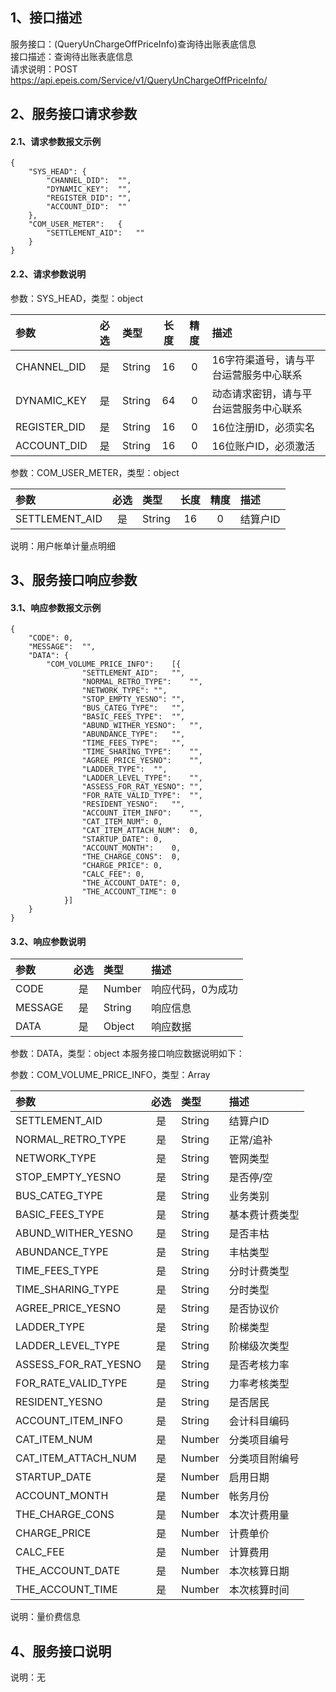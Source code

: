 ## 1、接口描述  
服务接口：(QueryUnChargeOffPriceInfo)查询待出账表底信息  
接口描述：查询待出账表底信息  
请求说明：POST https://api.epeis.com/Service/v1/QueryUnChargeOffPriceInfo/  
  
## 2、服务接口请求参数  
#### 2.1、请求参数报文示例  
~~~  
{
	"SYS_HEAD":	{
		"CHANNEL_DID":	"",
		"DYNAMIC_KEY":	"",
		"REGISTER_DID":	"",
		"ACCOUNT_DID":	""
	},
	"COM_USER_METER":	{
		"SETTLEMENT_AID":	""
	}
}  
~~~  
#### 2.2、请求参数说明  
参数：SYS_HEAD，类型：object  
  
| 参数 | 必选 | 类型 | 长度 | 精度 | 描述 |  
| :----------------- | :----: | :-------- | :----: | :----: | :---------------- |  
| CHANNEL_DID | 是 | String | 16 | 0 | 16字符渠道号，请与平台运营服务中心联系 |  
| DYNAMIC_KEY | 是 | String | 64 | 0 | 动态请求密钥，请与平台运营服务中心联系 |  
| REGISTER_DID      |  是  | String   | 16 | 0 | 16位注册ID，必须实名 |  
| ACCOUNT_DID       |  是  | String   | 16 | 0 | 16位账户ID，必须激活 |  
  
参数：COM_USER_METER，类型：object  
  
| 参数              | 必选 | 类型     | 长度 | 精度 | 描述             |  
| :----------------- | :----: | :-------- | :----: | :----: | :---------------- |  
| SETTLEMENT_AID |  是  | String   | 16 | 0 | 结算户ID |  
  
说明：用户帐单计量点明细  
  
## 3、服务接口响应参数  
#### 3.1、响应参数报文示例  
~~~  
{
	"CODE":	0,
	"MESSAGE":	"",
	"DATA":	{
		"COM_VOLUME_PRICE_INFO":	[{
				"SETTLEMENT_AID":	"",
				"NORMAL_RETRO_TYPE":	"",
				"NETWORK_TYPE":	"",
				"STOP_EMPTY_YESNO":	"",
				"BUS_CATEG_TYPE":	"",
				"BASIC_FEES_TYPE":	"",
				"ABUND_WITHER_YESNO":	"",
				"ABUNDANCE_TYPE":	"",
				"TIME_FEES_TYPE":	"",
				"TIME_SHARING_TYPE":	"",
				"AGREE_PRICE_YESNO":	"",
				"LADDER_TYPE":	"",
				"LADDER_LEVEL_TYPE":	"",
				"ASSESS_FOR_RAT_YESNO":	"",
				"FOR_RATE_VALID_TYPE":	"",
				"RESIDENT_YESNO":	"",
				"ACCOUNT_ITEM_INFO":	"",
				"CAT_ITEM_NUM":	0,
				"CAT_ITEM_ATTACH_NUM":	0,
				"STARTUP_DATE":	0,
				"ACCOUNT_MONTH":	0,
				"THE_CHARGE_CONS":	0,
				"CHARGE_PRICE":	0,
				"CALC_FEE":	0,
				"THE_ACCOUNT_DATE":	0,
				"THE_ACCOUNT_TIME":	0
			}]
	}
}  
~~~  
#### 3.2、响应参数说明  
  
| 参数              | 必选 | 类型     | 描述             |  
| :----------------- | :----: | :-------- | :---------------- |  
| CODE | 是 | Number | 响应代码，0为成功 |  
| MESSAGE | 是 | String | 响应信息 |  
| DATA | 是 | Object | 响应数据 |  
  
参数：DATA，类型：object 本服务接口响应数据说明如下：  
  
参数：COM_VOLUME_PRICE_INFO，类型：Array  
  

| 参数              | 必选 | 类型     | 描述             |  
| :----------------- | :----: | :-------- | :---------------- |  
| SETTLEMENT_AID |  是  | String   | 结算户ID |  
| NORMAL_RETRO_TYPE |  是  | String   | 正常/追补 |  
| NETWORK_TYPE |  是  | String   | 管网类型 |  
| STOP_EMPTY_YESNO |  是  | String   | 是否停/空 |  
| BUS_CATEG_TYPE |  是  | String   | 业务类别 |  
| BASIC_FEES_TYPE |  是  | String   | 基本费计费类型 |  
| ABUND_WITHER_YESNO |  是  | String   | 是否丰枯 |  
| ABUNDANCE_TYPE |  是  | String   | 丰枯类型 |  
| TIME_FEES_TYPE |  是  | String   | 分时计费类型 |  
| TIME_SHARING_TYPE |  是  | String   | 分时类型 |  
| AGREE_PRICE_YESNO |  是  | String   | 是否协议价 |  
| LADDER_TYPE |  是  | String   | 阶梯类型 |  
| LADDER_LEVEL_TYPE |  是  | String   | 阶梯级次类型 |  
| ASSESS_FOR_RAT_YESNO |  是  | String   | 是否考核力率 |  
| FOR_RATE_VALID_TYPE |  是  | String   | 力率考核类型 |  
| RESIDENT_YESNO |  是  | String   | 是否居民 |  
| ACCOUNT_ITEM_INFO |  是  | String   | 会计科目编码 |  
| CAT_ITEM_NUM |  是  | Number   | 分类项目编号 |  
| CAT_ITEM_ATTACH_NUM |  是  | Number   | 分类项目附编号 |  
| STARTUP_DATE |  是  | Number   | 启用日期 |  
| ACCOUNT_MONTH |  是  | Number   | 帐务月份 |  
| THE_CHARGE_CONS |  是  | Number   | 本次计费用量 |  
| CHARGE_PRICE |  是  | Number   | 计费单价 |  
| CALC_FEE |  是  | Number   | 计算费用 |  
| THE_ACCOUNT_DATE |  是  | Number   | 本次核算日期 |  
| THE_ACCOUNT_TIME |  是  | Number   | 本次核算时间 |  
  
说明：量价费信息  
## 4、服务接口说明  
说明：无  
